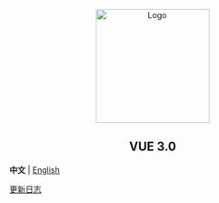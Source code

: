 <p align="center">
  <a href="https://github.com/YueQuanXiaoChe/vue3-ts" target="_blank">
    <img alt="Logo" width="200" src="https://github.com/YueQuanXiaoChe/vue3-ts/.github/res/imgs/logo.png">
  </a>
</p>
<h2 align="center">VUE 3.0</h2>

**中文** | [English](./README.en-US.md)

[更新日志](CHANGELOG.zh_CN.md)
